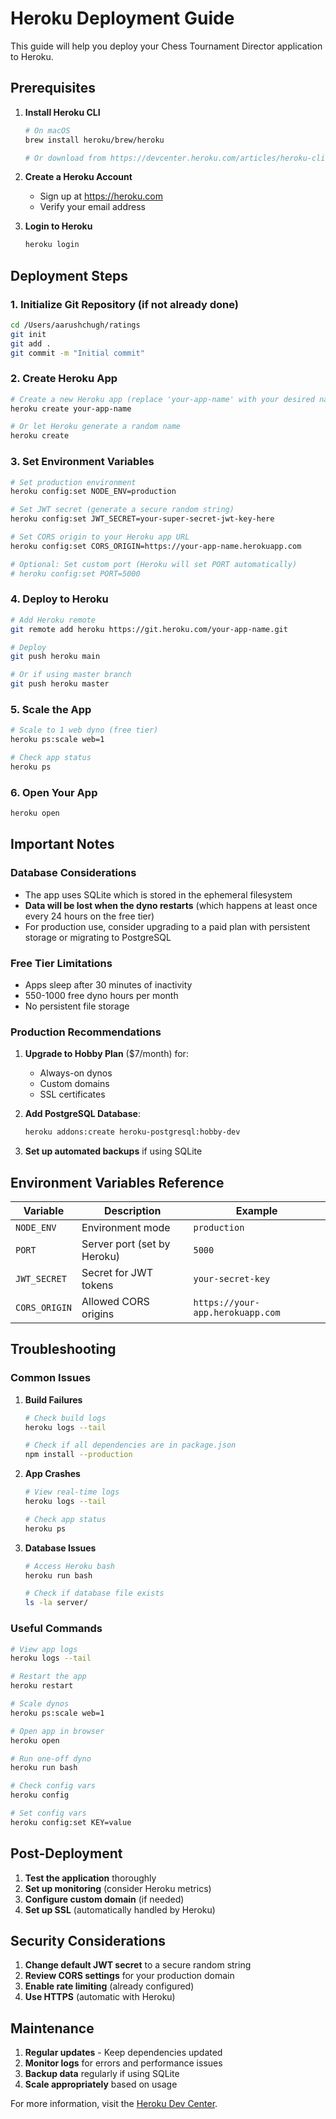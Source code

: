 # Heroku Deployment Guide

This guide will help you deploy your Chess Tournament Director application to Heroku.

## Prerequisites

1. **Install Heroku CLI**
   ```bash
   # On macOS
   brew install heroku/brew/heroku
   
   # Or download from https://devcenter.heroku.com/articles/heroku-cli
   ```

2. **Create a Heroku Account**
   - Sign up at https://heroku.com
   - Verify your email address

3. **Login to Heroku**
   ```bash
   heroku login
   ```

## Deployment Steps

### 1. Initialize Git Repository (if not already done)
```bash
cd /Users/aarushchugh/ratings
git init
git add .
git commit -m "Initial commit"
```

### 2. Create Heroku App
```bash
# Create a new Heroku app (replace 'your-app-name' with your desired name)
heroku create your-app-name

# Or let Heroku generate a random name
heroku create
```

### 3. Set Environment Variables
```bash
# Set production environment
heroku config:set NODE_ENV=production

# Set JWT secret (generate a secure random string)
heroku config:set JWT_SECRET=your-super-secret-jwt-key-here

# Set CORS origin to your Heroku app URL
heroku config:set CORS_ORIGIN=https://your-app-name.herokuapp.com

# Optional: Set custom port (Heroku will set PORT automatically)
# heroku config:set PORT=5000
```

### 4. Deploy to Heroku
```bash
# Add Heroku remote
git remote add heroku https://git.heroku.com/your-app-name.git

# Deploy
git push heroku main

# Or if using master branch
git push heroku master
```

### 5. Scale the App
```bash
# Scale to 1 web dyno (free tier)
heroku ps:scale web=1

# Check app status
heroku ps
```

### 6. Open Your App
```bash
heroku open
```

## Important Notes

### Database Considerations
- The app uses SQLite which is stored in the ephemeral filesystem
- **Data will be lost when the dyno restarts** (which happens at least once every 24 hours on the free tier)
- For production use, consider upgrading to a paid plan with persistent storage or migrating to PostgreSQL

### Free Tier Limitations
- Apps sleep after 30 minutes of inactivity
- 550-1000 free dyno hours per month
- No persistent file storage

### Production Recommendations
1. **Upgrade to Hobby Plan** ($7/month) for:
   - Always-on dynos
   - Custom domains
   - SSL certificates

2. **Add PostgreSQL Database**:
   ```bash
   heroku addons:create heroku-postgresql:hobby-dev
   ```

3. **Set up automated backups** if using SQLite

## Environment Variables Reference

| Variable | Description | Example |
|----------|-------------|---------|
| `NODE_ENV` | Environment mode | `production` |
| `PORT` | Server port (set by Heroku) | `5000` |
| `JWT_SECRET` | Secret for JWT tokens | `your-secret-key` |
| `CORS_ORIGIN` | Allowed CORS origins | `https://your-app.herokuapp.com` |

## Troubleshooting

### Common Issues

1. **Build Failures**
   ```bash
   # Check build logs
   heroku logs --tail
   
   # Check if all dependencies are in package.json
   npm install --production
   ```

2. **App Crashes**
   ```bash
   # View real-time logs
   heroku logs --tail
   
   # Check app status
   heroku ps
   ```

3. **Database Issues**
   ```bash
   # Access Heroku bash
   heroku run bash
   
   # Check if database file exists
   ls -la server/
   ```

### Useful Commands

```bash
# View app logs
heroku logs --tail

# Restart the app
heroku restart

# Scale dynos
heroku ps:scale web=1

# Open app in browser
heroku open

# Run one-off dyno
heroku run bash

# Check config vars
heroku config

# Set config vars
heroku config:set KEY=value
```

## Post-Deployment

1. **Test the application** thoroughly
2. **Set up monitoring** (consider Heroku metrics)
3. **Configure custom domain** (if needed)
4. **Set up SSL** (automatically handled by Heroku)

## Security Considerations

1. **Change default JWT secret** to a secure random string
2. **Review CORS settings** for your production domain
3. **Enable rate limiting** (already configured)
4. **Use HTTPS** (automatic with Heroku)

## Maintenance

1. **Regular updates** - Keep dependencies updated
2. **Monitor logs** for errors and performance issues
3. **Backup data** regularly if using SQLite
4. **Scale appropriately** based on usage

For more information, visit the [Heroku Dev Center](https://devcenter.heroku.com/).
